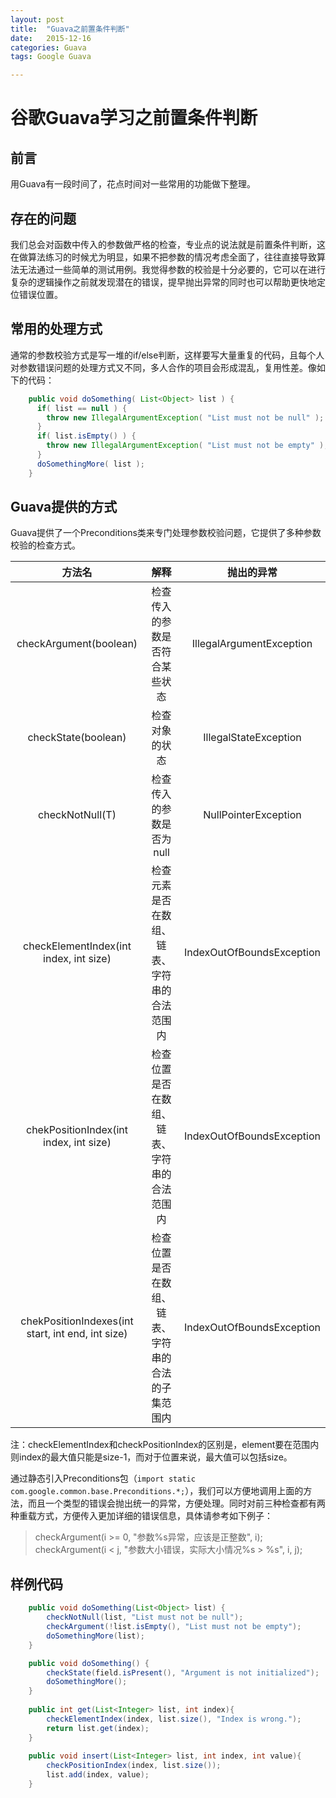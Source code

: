 ```yaml
---
layout: post
title:  "Guava之前置条件判断"
date:   2015-12-16
categories: Guava
tags: Google Guava

---
```


# 谷歌Guava学习之前置条件判断

## 前言

用Guava有一段时间了，花点时间对一些常用的功能做下整理。

## 存在的问题

我们总会对函数中传入的参数做严格的检查，专业点的说法就是前置条件判断，这在做算法练习的时候尤为明显，如果不把参数的情况考虑全面了，往往直接导致算法无法通过一些简单的测试用例。我觉得参数的校验是十分必要的，它可以在进行复杂的逻辑操作之前就发现潜在的错误，提早抛出异常的同时也可以帮助更快地定位错误位置。


## 常用的处理方式

通常的参数校验方式是写一堆的if/else判断，这样要写大量重复的代码，且每个人对参数错误问题的处理方式又不同，多人合作的项目会形成混乱，复用性差。像如下的代码：

```java
    public void doSomething( List<Object> list ) {
      if( list == null ) {
        throw new IllegalArgumentException( "List must not be null" );
      }
      if( list.isEmpty() ) {
        throw new IllegalArgumentException( "List must not be empty" );
      }
      doSomethingMore( list );
    }
```

## Guava提供的方式

Guava提供了一个Preconditions类来专门处理参数校验问题，它提供了多种参数校验的检查方式。

| 方法名        |  解释   |  抛出的异常  |
| :--------:   | :-----:  | :----:  |
| checkArgument(boolean)     | 检查传入的参数是否符合某些状态 |IllegalArgumentException    |
| checkState(boolean)        |   检查对象的状态  |   IllegalStateException   |
| checkNotNull(T)        |    检查传入的参数是否为null    |  NullPointerException  |
| checkElementIndex(int index, int size) | 检查元素是否在数组、链表、字符串的合法范围内|IndexOutOfBoundsException|
| chekPositionIndex(int index, int size)| 检查位置是否在数组、链表、字符串的合法范围内|IndexOutOfBoundsException|
| chekPositionIndexes(int start, int end, int size)| 检查位置是否在数组、链表、字符串的合法的子集范围内|IndexOutOfBoundsException|

注：checkElementIndex和checkPositionIndex的区别是，element要在范围内则index的最大值只能是size-1，而对于位置来说，最大值可以包括size。

通过静态引入Preconditions包（`import static com.google.common.base.Preconditions.*;`），我们可以方便地调用上面的方法，而且一个类型的错误会抛出统一的异常，方便处理。同时对前三种检查都有两种重载方式，方便传入更加详细的错误信息，具体请参考如下例子：

> checkArgument(i >= 0, "参数%s异常，应该是正整数", i);
> checkArgument(i < j, "参数大小错误，实际大小情况%s > %s", i, j);

## 样例代码

```java
	public void doSomething(List<Object> list) {
		checkNotNull(list, "List must not be null");
		checkArgument(!list.isEmpty(), "List must not be empty");
		doSomethingMore(list);
	}

	public void doSomething() {
		checkState(field.isPresent(), "Argument is not initialized");
		doSomethingMore();
	}
	
	public int get(List<Integer> list, int index){
		checkElementIndex(index, list.size(), "Index is wrong.");
		return list.get(index);
	}
	
	public void insert(List<Integer> list, int index, int value){
		checkPositionIndex(index, list.size());
		list.add(index, value);
	}
```



